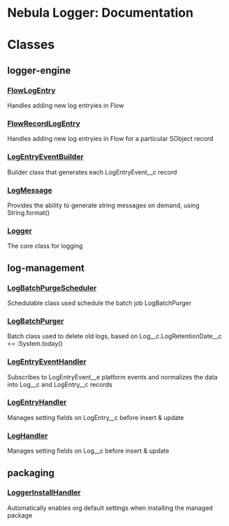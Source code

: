 # Nebula Logger: Documentation
# Classes
## logger-engine

### [FlowLogEntry](/logger-engine/FlowLogEntry.md)


Handles adding new log entryies in Flow



### [FlowRecordLogEntry](/logger-engine/FlowRecordLogEntry.md)


Handles adding new log entryies in Flow for a particular SObject record



### [LogEntryEventBuilder](/logger-engine/LogEntryEventBuilder.md)


Builder class that generates each LogEntryEvent__c record



### [LogMessage](/logger-engine/LogMessage.md)


Provides the ability to generate string messages on demand, using String.format()



### [Logger](/logger-engine/Logger.md)


The core class for logging


## log-management

### [LogBatchPurgeScheduler](/log-management/LogBatchPurgeScheduler.md)


Schedulable class used schedule the batch job LogBatchPurger



### [LogBatchPurger](/log-management/LogBatchPurger.md)


Batch class used to delete old logs, based on Log__c.LogRetentionDate__c <= :System.today()



### [LogEntryEventHandler](/log-management/LogEntryEventHandler.md)


Subscribes to LogEntryEvent__e platform events and normalizes the data into Log__c and LogEntry__c records



### [LogEntryHandler](/log-management/LogEntryHandler.md)


Manages setting fields on LogEntry__c before insert & update



### [LogHandler](/log-management/LogHandler.md)


Manages setting fields on Log__c before insert & update


## packaging

### [LoggerInstallHandler](/packaging/LoggerInstallHandler.md)


Automatically enables org default settings when installing the managed package


